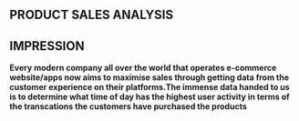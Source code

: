 ## PRODUCT SALES ANALYSIS
## IMPRESSION
__Every modern company all over the world that operates e-commerce website/apps now aims to maximise sales through getting data from the customer experience on their platforms.The immense data handed to us is to determine what time of day has the highest user activity in terms of the transcations the customers have purchased the products__
